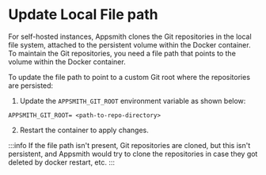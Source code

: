 # Update Local File path

For self-hosted instances, Appsmith clones the Git repositories in the local file system, attached to the persistent volume within the Docker container. To maintain the Git repositories, you need a file path that points to the volume within the Docker container.

To update the file path to point to a custom Git root where the repositories are persisted:

1.  Update the `APPSMITH_GIT_ROOT` environment variable as shown below:

```
APPSMITH_GIT_ROOT= <path-to-repo-directory>
```

2. Restart the container to apply changes.

:::info
If the file path isn't present, Git repositories are cloned, but this isn't persistent, and Appsmith would try to clone the repositories in case they got deleted by docker restart, etc.
:::